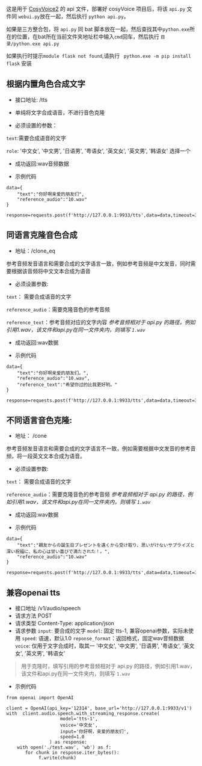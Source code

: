 
这是用于 [CosyVoice2](https://github.com/FunAudioLLM/CosyVoice) 的 api 文件，部署好 cosyVoice 项目后，将该 `api.py` 文件同 `webui.py`放在一起，然后执行 `python api.py`。

如果是三方整合包，将 `api.py` 同 bat 脚本放在一起，然后查找其中`python.exe`所在的位置，在bat所在当前文件夹地址栏中输入`cmd`回车，然后执行 `目录/python.exe api.py`

如果执行时提示`module flask not found`,请执行 ` python.exe -m pip install flask` 安装


## 根据内置角色合成文字

- 接口地址:  /tts 
  
- 单纯将文字合成语音，不进行音色克隆

- 必须设置的参数：
 
 `text`:需要合成语音的文字
 
 `role`: '中文女', '中文男', '日语男', '粤语女', '英文女', '英文男', '韩语女' 选择一个

- 成功返回:wav音频数据

- 示例代码
```
data={
    "text":"你好啊亲爱的朋友们",
    "reference_audio":"10.wav"
}

response=requests.post(f'http://127.0.0.1:9933/tts',data=data,timeout=3600)
```


## 同语言克隆音色合成  

- 地址：/clone_eq

参考音频发音语言和需要合成的文字语言一致，例如参考音频是中文发音，同时需要根据该音频将中文文本合成为语音

- 必须设置参数:

`text`： 需要合成语音的文字

`reference_audio`：需要克隆音色的参考音频

`reference_text`：参考音频对应的文字内容 *参考音频相对于 api.py 的路径，例如引用1.wav，该文件和api.py在同一文件夹内，则填写 `1.wav`*

- 成功返回:wav数据

- 示例代码
```
data={
    "text":"你好啊亲爱的朋友们。",
    "reference_audio":"10.wav",
    "reference_text":"希望你过的比我更好哟。"
}

response=requests.post(f'http://127.0.0.1:9933/tts',data=data,timeout=3600)
```

## 不同语言音色克隆: 

- 地址： /cone

参考音频发音语言和需要合成的文字语言不一致，例如需要根据中文发音的参考音频，将一段英文文本合成为语音。

- 必须设置参数:

`text`： 需要合成语音的文字

`reference_audio`：需要克隆音色的参考音频 *参考音频相对于 api.py 的路径，例如引用1.wav，该文件和api.py在同一文件夹内，则填写 `1.wav`*

- 成功返回:wav数据


- 示例代码
```
data={
    "text":"親友からの誕生日プレゼントを遠くから受け取り、思いがけないサプライズと深い祝福に、私の心は甘い喜びで満たされた！。",
    "reference_audio":"10.wav"
}

response=requests.post(f'http://127.0.0.1:9933/tts',data=data,timeout=3600)
```



## 兼容openai tts

- 接口地址 /v1/audio/speech
- 请求方法  POST
- 请求类型  Content-Type: application/json
- 请求参数
    `input`: 要合成的文字
    `model`: 固定 tts-1, 兼容openai参数，实际未使用
    `speed`: 语速，默认1.0
    `reponse_format`：返回格式，固定wav音频数据
    `voice`: 仅用于文字合成时，取其一 '中文女', '中文男', '日语男', '粤语女', '英文女', '英文男', '韩语女'


> 用于克隆时，填写引用的参考音频相对于 api.py 的路径，例如引用1.wav，该文件和api.py在同一文件夹内，则填写 `1.wav`

- 示例代码

```
from openai import OpenAI

client = OpenAI(api_key='12314', base_url='http://127.0.0.1:9933/v1')
with  client.audio.speech.with_streaming_response.create(
                    model='tts-1',
                    voice='中文女',
                    input='你好啊，亲爱的朋友们',
                    speed=1.0                    
                ) as response:
    with open('./test.wav', 'wb') as f:
       for chunk in response.iter_bytes():
            f.write(chunk)


```

